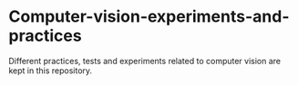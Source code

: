 # Computer-vision-experiments-and-practices
Different practices, tests and experiments related to computer vision are kept in this repository.
